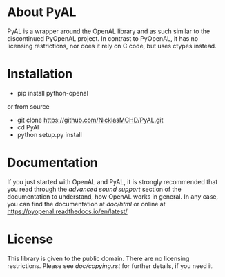 About PyAL
==========
PyAL is a wrapper around the OpenAL library and as such similar to the
discontinued PyOpenAL project. In contrast to PyOpenAL, it has no
licensing restrictions, nor does it rely on C code, but uses ctypes
instead.

Installation
============

* pip install python-openal


or from source
* git clone https://github.com/NicklasMCHD/PyAL.git
* cd PyAl
* python setup.py install

Documentation
=============
If you just started with OpenAL and PyAL, it is strongly recommended
that you read through the *advanced sound support* section of the documentation
to understand, how OpenAL works in general. In any case, you can find the
documentation at *doc/html* or online at https://pyopenal.readthedocs.io/en/latest/

License
=======
This library is given to the public domain. There are no licensing
restrictions. Please see *doc/copying.rst* for further details, if you need it.
